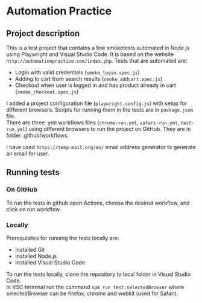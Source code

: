 # Automation Practice

## Project description
This is a test project that contains a few smoketests automated in Node.js using Playwright and Visual Studio Code. It is based on the website `http://automationpractice.com/index.php`.
Tests that are automated are:
- Login with valid credentials (`smoke_login.spec.js`)
- Adding to cart from search results (`smoke_addcart.spec.js`)
- Checkout when user is logged in and has product already in cart (`smoke_checkout.spec.js`)

I added a project configuration file (`playwright.config.js`) with setup for different browsers. Scripts for running them in the tests are in `package.json` file. \
There are three .yml workflows files (`chrome-run.yml`, `safari-run.yml`, `test-run.yml`) using different browsers to run the project on GitHub. They are in folder .github/workflows.

I have used `https://temp-mail.org/en/` email address generator to generate an email for user.

## Running tests

### On GitHub
To run the tests in github open Actions, choose the desired workflow, and click on run workflow. 

### Locally
Prerequisites for running the tests locally are:
- Installed Git
- Installed Node.js
- Installed Visual Studio Code

To run the tests locally, clone the repository to local folder in Visual Studio Code.\
In VSC terminal run the command `npm run test:selectedBrowser` where selectedBrowser can be firefox, chrome and webkit (used for Safari).
